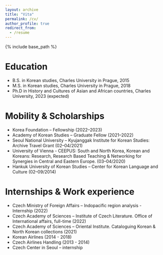 ```yaml
---
layout: archive
title: "Vita"
permalink: /cv/
author_profile: true
redirect_from:
  - /resume
---
```


{% include base_path %}

Education
======
* B.S. in Korean studies, Charles University in Prague, 2015
* M.S. in Korean studies, Charles University in Prague, 2018
* Ph.D in History and Cultures of Asian and African countries, Charles University, 2023 (expected)

Mobility & Scholarships
======
* Korea Foundation – Fellowship (2022–2023)
* Academy of Korean Studies – Graduate Fellow (2021–2022)
* Seoul National University – Kyujanggak Institute for Korean Studies: Archive Travel Grant (02–04/2021)
* University of Vienna -  CEEPUS: South and North Korea, Korean and Koreans: Research, Research Based Teaching & Networking for Synergies in Central and Eastern Europe. (03–04/2020)
* Hankuk University of Korean Studies – Center for Korean Language and Culture (02–09/2014)

Internships & Work experience
======
* Czech Ministry of Foreign Affairs – Indopacific region analysis - Internship (2022)
* Czech Academy of Sciences – Institute of Czech Literature. Office of International affairs, full-time (2022)
* Czech Academy of Sciences – Oriental Institute. Cataloguing Korean & North Korean collections (2021)
* Korean Airlines (2014 - 2018)
* Czech Airlines Handling (2013 - 2014)
* Czech Center in Seoul – internship
